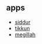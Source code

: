 

## apps

 - [siddur](https://shafeh.org/siddur)
 - [tikkun](https://shafeh.org/tikkun)
 - [megillah](https://shafeh.org/megillah)
